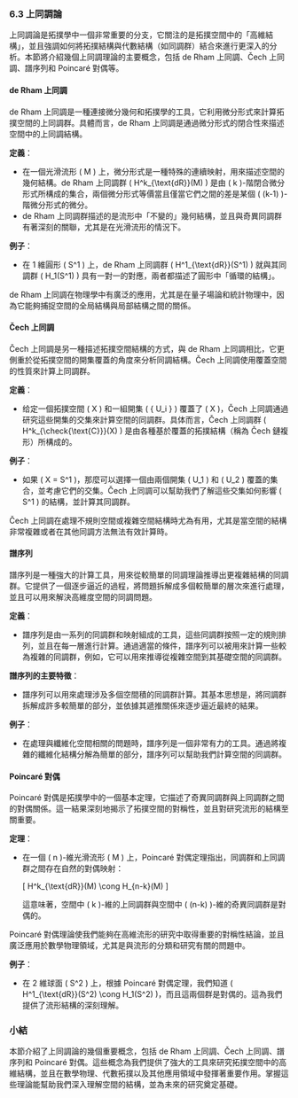 ### 6.3 上同調論

上同調論是拓撲學中一個非常重要的分支，它關注的是拓撲空間中的「高維結構」，並且強調如何將拓撲結構與代數結構（如同調群）結合來進行更深入的分析。本節將介紹幾個上同調理論的主要概念，包括 de Rham 上同調、Čech 上同調、譜序列和 Poincaré 對偶等。

#### de Rham 上同調

de Rham 上同調是一種連接微分幾何和拓撲學的工具，它利用微分形式來計算拓撲空間的上同調群。具體而言，de Rham 上同調是通過微分形式的閉合性來描述空間中的上同調結構。

**定義**：
- 在一個光滑流形 \( M \) 上，微分形式是一種特殊的連續映射，用來描述空間的幾何結構。de Rham 上同調群 \( H^k_{\text{dR}}(M) \) 是由 \( k \)-階閉合微分形式所構成的集合，兩個微分形式等價當且僅當它們之間的差是某個 \( (k-1) \)-階微分形式的微分。
- de Rham 上同調群描述的是流形中「不變的」幾何結構，並且與奇異同調群有著深刻的關聯，尤其是在光滑流形的情況下。

**例子**：
- 在 1 維圓形 \( S^1 \) 上，de Rham 上同調群 \( H^1_{\text{dR}}(S^1) \) 就與其同調群 \( H_1(S^1) \) 具有一對一的對應，兩者都描述了圓形中「循環的結構」。

de Rham 上同調在物理學中有廣泛的應用，尤其是在量子場論和統計物理中，因為它能夠捕捉空間的全局結構與局部結構之間的關係。

#### Čech 上同調

Čech 上同調是另一種描述拓撲空間結構的方式，與 de Rham 上同調相比，它更側重於從拓撲空間的開集覆蓋的角度來分析同調結構。Čech 上同調使用覆蓋空間的性質來計算上同調群。

**定義**：
- 给定一個拓撲空間 \( X \) 和一組開集 \( \{ U_i \} \) 覆蓋了 \( X \)，Čech 上同調通過研究這些開集的交集來計算空間的同調群。具体而言，Čech 上同調群 \( H^k_{\check{\text{C}}}(X) \) 是由各種基於覆蓋的拓撲結構（稱為 Čech 鏈複形）所構成的。

**例子**：
- 如果 \( X = S^1 \)，那麼可以選擇一個由兩個開集 \( U_1 \) 和 \( U_2 \) 覆蓋的集合，並考慮它們的交集。Čech 上同調可以幫助我們了解這些交集如何影響 \( S^1 \) 的結構，並計算其同調群。

Čech 上同調在處理不規則空間或複雜空間結構時尤為有用，尤其是當空間的結構非常複雜或者在其他同調方法無法有效計算時。

#### 譜序列

譜序列是一種強大的計算工具，用來從較簡單的同調理論推導出更複雜結構的同調群。它提供了一個逐步逼近的過程，將問題拆解成多個較簡單的層次來進行處理，並且可以用來解決高維度空間的同調問題。

**定義**：
- 譜序列是由一系列的同調群和映射組成的工具，這些同調群按照一定的規則排列，並且在每一層進行計算。通過適當的條件，譜序列可以被用來計算一些較為複雜的同調群，例如，它可以用來推導從複雜空間到其基礎空間的同調群。

**譜序列的主要特徵**：
- 譜序列可以用來處理涉及多個空間積的同調群計算。其基本思想是，將同調群拆解成許多較簡單的部分，並依據其遞推關係來逐步逼近最終的結果。

**例子**：
- 在處理與纖維化空間相關的問題時，譜序列是一個非常有力的工具。通過將複雜的纖維化結構分解為簡單的部分，譜序列可以幫助我們計算空間的同調群。

#### Poincaré 對偶

Poincaré 對偶是拓撲學中的一個基本定理，它描述了奇異同調群與上同調群之間的對偶關係。這一結果深刻地揭示了拓撲空間的對稱性，並且對研究流形的結構至關重要。

**定理**：
- 在一個 \( n \)-維光滑流形 \( M \) 上，Poincaré 對偶定理指出，同調群和上同調群之間存在自然的對偶映射：

  \[
  H^k_{\text{dR}}(M) \cong H_{n-k}(M)
  \]
  
  這意味著，空間中 \( k \)-維的上同調群與空間中 \( (n-k) \)-維的奇異同調群是對偶的。

Poincaré 對偶理論使我們能夠在高維流形的研究中取得重要的對稱性結論，並且廣泛應用於數學物理領域，尤其是與流形的分類和研究有關的問題中。

**例子**：
- 在 2 維球面 \( S^2 \) 上，根據 Poincaré 對偶定理，我們知道 \( H^1_{\text{dR}}(S^2) \cong H_1(S^2) \)，而且這兩個群是對偶的。這為我們提供了流形結構的深刻理解。

### 小結

本節介紹了上同調論的幾個重要概念，包括 de Rham 上同調、Čech 上同調、譜序列和 Poincaré 對偶。這些概念為我們提供了強大的工具來研究拓撲空間中的高維結構，並且在數學物理、代數拓撲以及其他應用領域中發揮著重要作用。掌握這些理論能幫助我們深入理解空間的結構，並為未來的研究奠定基礎。